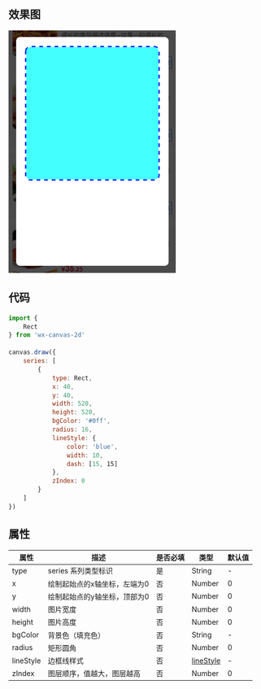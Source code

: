 ## 效果图
![](../images/screenshot_1605710094252.png)

## 代码
```js
import {
    Rect
} from 'wx-canvas-2d'

canvas.draw({
    series: [
        {
            type: Rect,
            x: 40,
            y: 40,
            width: 520,
            height: 520,
            bgColor: '#0ff',
            radius: 16,
            lineStyle: {
                color: 'blue',
                width: 10,
                dash: [15, 15]
            },
            zIndex: 0
        }
    ]
})
```

## 属性
| 属性 | 描述 | 是否必填 | 类型 | 默认值|
| --- | --- | --- | --- | --- |
| type | series 系列类型标识 | 是 | String | - |
| x | 绘制起始点的x轴坐标，左端为0 | 否 | Number | 0 |
| y | 绘制起始点的y轴坐标，顶部为0 | 否 | Number | 0 |
| width | 图片宽度 | 否 | Number | 0 |
| height| 图片高度 | 否 | Number | 0 |
| bgColor | 背景色（填充色） | 否 | String | - |
| radius | 矩形圆角 | 否 | Number | 0 |
| lineStyle | 边框线样式 | 否 | [lineStyle](../common/lineStyle.md) | - |
| zIndex | 图层顺序，值越大，图层越高 | 否 | Number | 0 |
